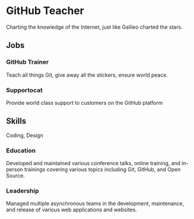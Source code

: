 # GitHub Teacher

Charting the knowledge of the Internet, just like Galileo charted the stars.

## Jobs

### GitHub Trainer

Teach all things Git, give away all the stickers, ensure world peace.

### Supportocat

Provide world class support to customers on the GitHub platform

## Skills

Coding, Design

### Education

Developed and maintained various conference talks, online training, and in-person trainings covering various topics including Git, GitHub, and Open Source.

### Leadership

Managed multiple asynchronous teams in the development, maintenance, and release of various web applications and websites.
